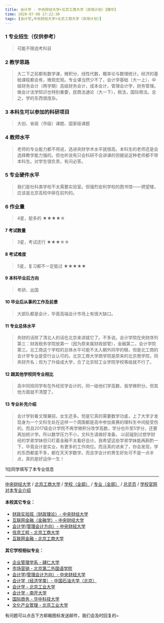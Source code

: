```yaml
---
title: 会计学 - 中央财经大学+北京工商大学（双培计划）【精华】
time: 2020-07-08 17:22:30
tags: [会计学,中央财经大学+北京工商大学（双培计划）]
---
```

### 1 专业招生（仅供参考）  
> 可能不限选考科目 


### 2 教学思路
> 大二下之前都有数学课，微积分，线性代数，概率论与数理统计。经济的基础课程都会有，微观宏观。专业课当然少不了，会计学基础（大一上），中级财务会计（两学期）高级财务会计，成本会计，管理会计学，财务管理。做会计法学知识也特别重要，民商法通论（大一下），税法，国际商法。总之，学的东西很庞杂。


### 3 本科生可以参加的科研项目
>  大创、省级（市级）课题、国家级课题


### 4 教师水平
> 老师的专业能力都不用说，选进央财学术水平就很高。本科生的老师还是会选择教学能力强的。但也听说有只会科研不会讲课的但据说这种老师都不带本科生。对学生很负责，有问必答。


### 5 专业硬件水平
> 我们是社科类学校不太需要实验室。但强烈安利学校的图书馆――骋望楼，应该是北京高校中排在前列的。


### 6 作业量
>4星，挺多的
★★★★☆


#### 7 考试数量
>3星，考试还行
★★★☆☆


#### 8 考试难度
> 5星，复习都不一定能过
★★★★★



#### 9 本科毕业后方向
> 考研、出国


#### 10 毕业后从事的工作及前景
> 大部队都是会计，毕竟高端会计市场上有很大缺口。


#### 11 专业总体水平
> 央财的话除了清北人的话在北京来讲就它了。不多说。会计学院在央财序列第三：财政税务学院放第一（因为原来属财政部管），金融第二，会计学院第三。北工商这个学校的总体水平可能不太入朝外同学的眼，但是北工商的会计学专业是受行业认可的。北京工商大学商学院是原来的北京商学院，同央财齐名；但为了升级成大学，合了北京轻工业学院学校等级就不行了。


#### 12 跟其他学校同专业相比
> 高中同班同学有在外经贸学会计的，同一级他们学高数，我学微积分。但其他方面就不清楚了。


#### 13 专业补充介绍
> 会计学别看文理兼招，女生还多。但是它真的需要数学功底，上了大学才发现身为一个文科生处在这样一个周围都是高中参加奥赛的理科生中间挺受伤的。而且2017级会计学院不再学微积分改学高数，学分也升至5学分，还要再加统计学。所以数学压力不小，文科生请做好准备。
  以前碰到过想学财经的学弟学妹但只盯着金融不太看好会计。我希望这些学弟学妹能再斟酌一下，毕竟会计是实业，有更多的工作岗位。而且真的进来了，你会发现，学的东西都差不多，都在天天学数学。而且学会计的男生好处可不是一点半点，真的是好运伴一生！

1位同学填写了本专业信息
***
[中央财经大学](https://univgo.github.io/2020/07/08/中央财经大学) / [北京工商大学](https://univgo.github.io/2020/07/08/北京工商大学) / [学校（全部）](https://univgo.github.io/2020/07/09/学校汇总页) / [专业（全部）](https://univgo.github.io/2020/07/09/专业汇总页) / [总览页](https://univgo.github.io/2020/07/09/总览) / [学校官网对本专业介绍](http://sxy.btbu.edu.cn/rcpy/bks/index.htm
)
#### 本校其它专业：
- [财政实验班（财政理论）- 中央财经大学](https://univgo.github.io/2020/07/08/财政实验班（财政理论）-%20%20中央财经大学)
- [互联网金融（金融学）- 中央财经大学](https://univgo.github.io/2020/07/08/互联网金融（金融学）-%20%20中央财经大学)
- [会计学(管理会计方向）- 中央财经大学](https://univgo.github.io/2020/07/08/会计学(管理会计方向)%20-%20中央财经大学)
- [信息工程 - 北京工商大学](https://univgo.github.io/2020/07/08/信息工程%20-%20北京工商大学)
- [互联网金融 - 北京工商大学](https://univgo.github.io/2020/07/08/互联网金融%20-%20北京工商大学)

#### 其它学校相似专业：
- [企业管理学系 - 辅仁大学](https://univgo.github.io/2020/07/08/企业管理学系%20-%20辅仁大学)
- [市场营销 - 北京第二外国语学院](https://univgo.github.io/2020/07/08/市场营销%20-%20北京第二外国语学院)
- [会计学(管理会计方向）- 中央财经大学](https://univgo.github.io/2020/07/08/会计学(管理会计方向)%20-%20中央财经大学)
- [会计学（经济学类）- 中国石油大学（北京）](https://univgo.github.io/2020/07/08/会计学（经济学类）-%20%20中国石油大学（北京）)
- [会计学 - 北京工业大学](https://univgo.github.io/2020/07/08/会计%20-%20北京工业大学)
- [会计学 - 南开大学](https://univgo.github.io/2020/07/08/会计学%20-%20南开大学)
- [国际商务 - 华中科技大学](https://univgo.github.io/2020/07/08/国际商务%20-%20华中科技大学)
- [文化产业管理 - 北京工业大学](https://univgo.github.io/2020/07/08/文化产业管理%20-%20北京工业大学)


有问题可以点击下方邮箱图标发送邮件，我们会及时回复的~